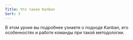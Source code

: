 ```yaml
---
Title: Что такое Kanban
Sort: 3
---
```


В этом уроке вы подробнее узнаете о подходе Kanban, его особенностях и работе команды при такой методологии.